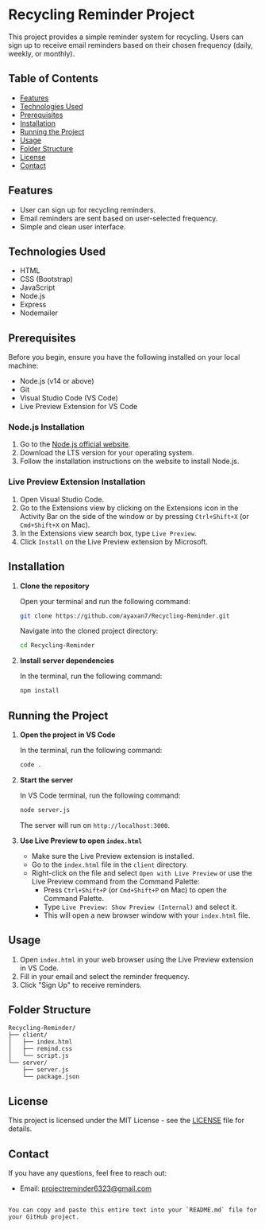 # Recycling Reminder Project

This project provides a simple reminder system for recycling. Users can sign up to receive email reminders based on their chosen frequency (daily, weekly, or monthly).

## Table of Contents

- [Features](#features)
- [Technologies Used](#technologies-used)
- [Prerequisites](#prerequisites)
- [Installation](#installation)
- [Running the Project](#running-the-project)
- [Usage](#usage)
- [Folder Structure](#folder-structure)
- [License](#license)
- [Contact](#contact)

## Features

- User can sign up for recycling reminders.
- Email reminders are sent based on user-selected frequency.
- Simple and clean user interface.

## Technologies Used

- HTML
- CSS (Bootstrap)
- JavaScript
- Node.js
- Express
- Nodemailer

## Prerequisites

Before you begin, ensure you have the following installed on your local machine:

- Node.js (v14 or above)
- Git
- Visual Studio Code (VS Code)
- Live Preview Extension for VS Code

### Node.js Installation

1. Go to the [Node.js official website](https://nodejs.org/).
2. Download the LTS version for your operating system.
3. Follow the installation instructions on the website to install Node.js.

### Live Preview Extension Installation

1. Open Visual Studio Code.
2. Go to the Extensions view by clicking on the Extensions icon in the Activity Bar on the side of the window or by pressing `Ctrl+Shift+X` (or `Cmd+Shift+X` on Mac).
3. In the Extensions view search box, type `Live Preview`.
4. Click `Install` on the Live Preview extension by Microsoft.

## Installation

1. **Clone the repository**

   Open your terminal and run the following command:

   ```sh
   git clone https://github.com/ayaxan7/Recycling-Reminder.git
   ```

   Navigate into the cloned project directory:

   ```sh
   cd Recycling-Reminder
   ```

2. **Install server dependencies**

   In the terminal, run the following command:

   ```sh
   npm install
   ```

## Running the Project

1. **Open the project in VS Code**

   In the terminal, run the following command:

   ```sh
   code .
   ```

2. **Start the server**

   In VS Code terminal, run the following command:

   ```sh
   node server.js
   ```

   The server will run on `http://localhost:3000`.

3. **Use Live Preview to open `index.html`**

   - Make sure the Live Preview extension is installed.
   - Go to the `index.html` file in the `client` directory.
   - Right-click on the file and select `Open with Live Preview` or use the Live Preview command from the Command Palette:
     - Press `Ctrl+Shift+P` (or `Cmd+Shift+P` on Mac) to open the Command Palette.
     - Type `Live Preview: Show Preview (Internal)` and select it.
     - This will open a new browser window with your `index.html` file.

## Usage

1. Open `index.html` in your web browser using the Live Preview extension in VS Code.
2. Fill in your email and select the reminder frequency.
3. Click "Sign Up" to receive reminders.

## Folder Structure

```plaintext
Recycling-Reminder/
├── client/
│   ├── index.html
│   ├── remind.css
│   └── script.js
└── server/
    ├── server.js
    └── package.json
```

## License

This project is licensed under the MIT License - see the [LICENSE](LICENSE) file for details.

## Contact

If you have any questions, feel free to reach out:

- Email: projectreminder6323@gmail.com
```

You can copy and paste this entire text into your `README.md` file for your GitHub project.
